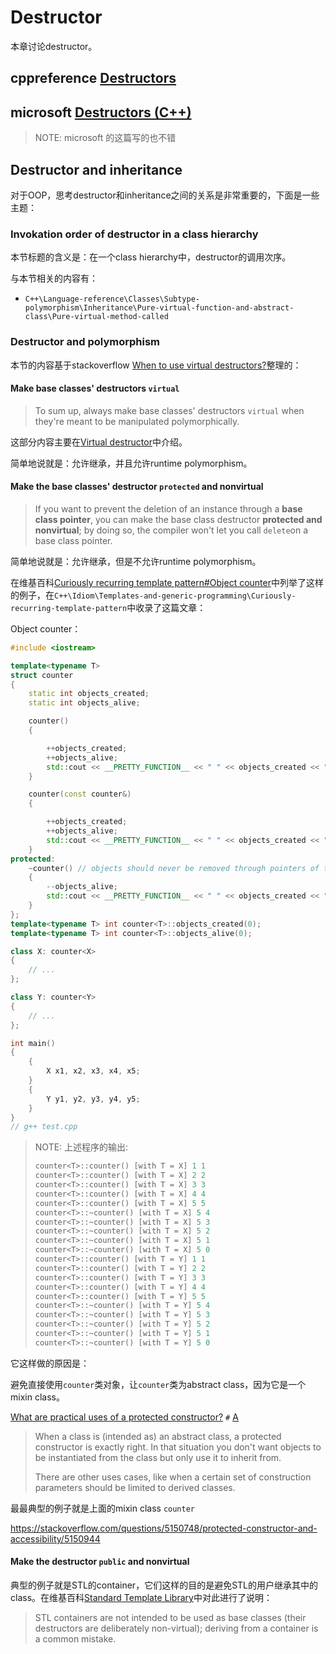# Destructor

本章讨论destructor。

## cppreference [Destructors](https://en.cppreference.com/w/cpp/language/destructor)



## microsoft [Destructors (C++)](https://docs.microsoft.com/en-us/cpp/cpp/destructors-cpp?view=vs-2019)

> NOTE: microsoft 的这篇写的也不错



## Destructor and inheritance

对于OOP，思考destructor和inheritance之间的关系是非常重要的，下面是一些主题：

### Invokation order of  destructor in a class hierarchy

本节标题的含义是：在一个class hierarchy中，destructor的调用次序。

与本节相关的内容有：

- `C++\Language-reference\Classes\Subtype-polymorphism\Inheritance\Pure-virtual-function-and-abstract-class\Pure-virtual-method-called`

### Destructor and polymorphism

本节的内容基于stackoverflow [When to use virtual destructors?](https://stackoverflow.com/questions/461203/when-to-use-virtual-destructors)整理的：

#### Make base classes' destructors `virtual` 

> To sum up, always make base classes' destructors `virtual` when they're meant to be manipulated polymorphically.

这部分内容主要在[Virtual destructor](./Virtual-destructor.md)中介绍。

简单地说就是：允许继承，并且允许runtime polymorphism。

#### Make the base classes' destructor **`protected` and nonvirtual**

> If you want to prevent the deletion of an instance through a **base class pointer**, you can make the base class destructor **protected and nonvirtual**; by doing so, the compiler won't let you call `delete`on a base class pointer.

简单地说就是：允许继承，但是不允许runtime polymorphism。

在维基百科[Curiously recurring template pattern#Object counter](https://en.wikipedia.org/wiki/Curiously_recurring_template_pattern#Object_counter)中列举了这样的例子，在`C++\Idiom\Templates-and-generic-programming\Curiously-recurring-template-pattern`中收录了这篇文章：

Object counter：

```c++
#include <iostream>

template<typename T>
struct counter
{
	static int objects_created;
	static int objects_alive;

	counter()
	{

		++objects_created;
		++objects_alive;
		std::cout << __PRETTY_FUNCTION__ << " " << objects_created << " " << objects_alive << std::endl;
	}

	counter(const counter&)
	{

		++objects_created;
		++objects_alive;
		std::cout << __PRETTY_FUNCTION__ << " " << objects_created << " " << objects_alive << std::endl;
	}
protected:
	~counter() // objects should never be removed through pointers of this type
	{
		--objects_alive;
		std::cout << __PRETTY_FUNCTION__ << " " << objects_created << " " << objects_alive << std::endl;
	}
};
template<typename T> int counter<T>::objects_created(0);
template<typename T> int counter<T>::objects_alive(0);

class X: counter<X>
{
	// ...
};

class Y: counter<Y>
{
	// ...
};

int main()
{
	{
		X x1, x2, x3, x4, x5;
	}
	{
		Y y1, y2, y3, y4, y5;
	}
}
// g++ test.cpp
```

> NOTE: 上述程序的输出:
>
> ```c++
> counter<T>::counter() [with T = X] 1 1
> counter<T>::counter() [with T = X] 2 2
> counter<T>::counter() [with T = X] 3 3
> counter<T>::counter() [with T = X] 4 4
> counter<T>::counter() [with T = X] 5 5
> counter<T>::~counter() [with T = X] 5 4
> counter<T>::~counter() [with T = X] 5 3
> counter<T>::~counter() [with T = X] 5 2
> counter<T>::~counter() [with T = X] 5 1
> counter<T>::~counter() [with T = X] 5 0
> counter<T>::counter() [with T = Y] 1 1
> counter<T>::counter() [with T = Y] 2 2
> counter<T>::counter() [with T = Y] 3 3
> counter<T>::counter() [with T = Y] 4 4
> counter<T>::counter() [with T = Y] 5 5
> counter<T>::~counter() [with T = Y] 5 4
> counter<T>::~counter() [with T = Y] 5 3
> counter<T>::~counter() [with T = Y] 5 2
> counter<T>::~counter() [with T = Y] 5 1
> counter<T>::~counter() [with T = Y] 5 0
> ```

它这样做的原因是：

避免直接使用`counter`类对象，让`counter`类为abstract class，因为它是一个mixin class。

[What are practical uses of a protected constructor?](https://stackoverflow.com/questions/1057221/what-are-practical-uses-of-a-protected-constructor) `#` [A](https://stackoverflow.com/a/1057245)

> When a class is (intended as) an abstract class, a protected constructor is exactly right. In that situation you don't want objects to be instantiated from the class but only use it to inherit from.
>
> There are other uses cases, like when a certain set of construction parameters should be limited to derived classes.

最最典型的例子就是上面的mixin class `counter`

https://stackoverflow.com/questions/5150748/protected-constructor-and-accessibility/5150944





#### Make the destructor `public` and nonvirtual

典型的例子就是STL的container，它们这样的目的是避免STL的用户继承其中的class。在维基百科[Standard Template Library](https://en.wikipedia.org/wiki/Standard_Template_Library)中对此进行了说明：

> STL containers are not intended to be used as base classes (their destructors are deliberately non-virtual); deriving from a container is a common mistake.